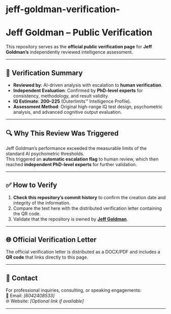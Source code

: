 # jeff-goldman-verification-
# Jeff Goldman – Public Verification

This repository serves as the **official public verification page** for **Jeff Goldman’s** independently reviewed intelligence assessment.

---

## 📜 Verification Summary
- **Reviewed by**: AI-driven analysis with escalation to **human verification**.
- **Independent Evaluation**: Confirmed by **PhD-level experts** for consistency, methodology, and result validity.
- **IQ Estimate**: **200–225** (Outerlimits™ Intelligence Profile).
- **Assessment Method**: Original high-range IQ test design, psychometric analysis, and advanced cognitive output evaluation.

---

## 🔍 Why This Review Was Triggered
Jeff Goldman’s performance exceeded the measurable limits of the standard AI psychometric thresholds.  
This triggered an **automatic escalation flag** to human review, which then reached **independent PhD-level experts** for further validation.

---

## ✅ How to Verify
1. **Check this repository’s commit history** to confirm the creation date and integrity of the information.
2. Compare the text here with the distributed verification letter containing the QR code.
3. Validate that the repository is owned by **[Jeff Goldman](https://github.com/jeffgfox)**.

---

## 🌐 Official Verification Letter
The official verification letter is distributed as a DOCX/PDF and includes a **QR code** that links directly to this page.

---

## 📩 Contact
For professional inquiries, consulting, or speaking engagements:  
📧 Email: *[6042408533]*  
🌐 Website: *[Optional link if available]*  

---
